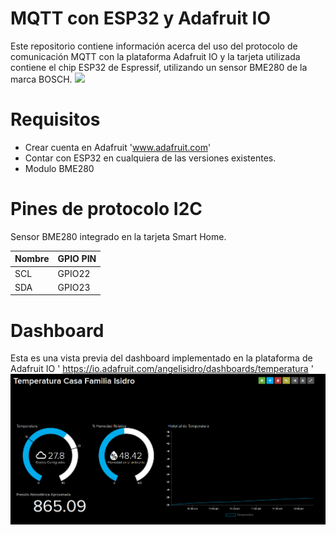 # MQTT con ESP32 y Adafruit IO

Este repositorio contiene información acerca del uso del protocolo de comunicación MQTT con la plataforma Adafruit IO y la tarjeta utilizada contiene el chip ESP32 de Espressif, utilizando un sensor BME280 de la marca BOSCH.
![](/Img/Back.jpg)

# Requisitos 
- Crear cuenta en Adafruit 'www.adafruit.com'
- Contar con ESP32 en cualquiera de las versiones existentes.
- Modulo BME280 

# Pines de protocolo I2C

Sensor BME280 integrado en la tarjeta Smart Home.

Nombre | GPIO PIN
--- | ---
SCL | GPIO22
SDA | GPIO23

# Dashboard 

Esta es una vista previa del dashboard implementado en la plataforma de Adafruit IO 
' https://io.adafruit.com/angelisidro/dashboards/temperatura '
![](/Img/Dashboard.PNG)